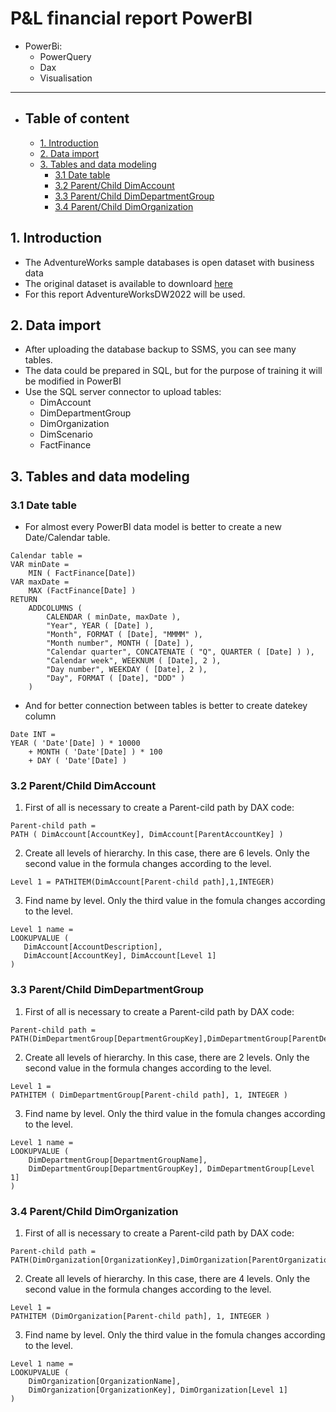 # P&L financial report PowerBI
- PowerBi:
  - PowerQuery
  - Dax
  - Visualisation
---

- ## Table of content
  - [1. Introduction](#1-introduction)
  - [2. Data import](#2-data-import)
  - [3. Tables and data modeling](#3-tables-and-data-modeling)
    - [3.1 Date table](#31-date-table)
    - [3.2 Parent/Child DimAccount](#32-parentchild-dimaccount)
    - [3.3 Parent/Child DimDepartmentGroup](#32-parentchild-dimaccount)
    - [3.4 Parent/Child DimOrganization](#34-parentchild-dimorganization)
## 1. Introduction
- The AdventureWorks sample databases is open dataset with business data
- The original dataset is available to downloard [here](https://learn.microsoft.com/en-us/sql/samples/adventureworks-install-configure?view=sql-server-ver16&tabs=ssms)
- For this report AdventureWorksDW2022 will be used.
## 2. Data import
- After uploading the database backup to SSMS, you can see many tables.
- The data could be prepared in SQL, but for the purpose of training it will be modified in PowerBI
- Use the SQL server connector to upload tables:
  - DimAccount
  - DimDepartmentGroup
  - DimOrganization
  - DimScenario
  - FactFinance
## 3. Tables and data modeling
### 3.1 Date table
- For almost every PowerBI data model is better to create a new Date/Calendar table.
```
Calendar table = 
VAR minDate =
    MIN ( FactFinance[Date])
VAR maxDate =
    MAX (FactFinance[Date] )
RETURN
    ADDCOLUMNS (
        CALENDAR ( minDate, maxDate ),
        "Year", YEAR ( [Date] ),
        "Month", FORMAT ( [Date], "MMMM" ),
        "Month number", MONTH ( [Date] ),
        "Calendar quarter", CONCATENATE ( "Q", QUARTER ( [Date] ) ),
        "Calendar week", WEEKNUM ( [Date], 2 ),
        "Day number", WEEKDAY ( [Date], 2 ),
        "Day", FORMAT ( [Date], "DDD" )
    )
```

- And for better connection between tables is better to create datekey column

```
Date INT = 
YEAR ( 'Date'[Date] ) * 10000
    + MONTH ( 'Date'[Date] ) * 100
    + DAY ( 'Date'[Date] )
```
### 3.2 Parent/Child DimAccount
1. First of all is necessary to create a Parent-cild path by DAX code:
```
Parent-child path =
PATH ( DimAccount[AccountKey], DimAccount[ParentAccountKey] )
```
2. Create all levels of hierarchy. In this case, there are 6 levels. Only the second value in the formula changes according to the level.
```
Level 1 = PATHITEM(DimAccount[Parent-child path],1,INTEGER)
```
3. Find name by level. Only the third value in the fomula changes according to the level.
 ```
Level 1 name =
LOOKUPVALUE (
    DimAccount[AccountDescription],
    DimAccount[AccountKey], DimAccount[Level 1]
)
```
### 3.3 Parent/Child DimDepartmentGroup
1. First of all is necessary to create a Parent-cild path by DAX code:
```
Parent-child path = PATH(DimDepartmentGroup[DepartmentGroupKey],DimDepartmentGroup[ParentDepartmentGroupKey])
```
2. Create all levels of hierarchy. In this case, there are 2 levels. Only the second value in the formula changes according to the level.
```
Level 1 =
PATHITEM ( DimDepartmentGroup[Parent-child path], 1, INTEGER )
```
3. Find name by level. Only the third value in the fomula changes according to the level.
```
Level 1 name =
LOOKUPVALUE (
    DimDepartmentGroup[DepartmentGroupName],
    DimDepartmentGroup[DepartmentGroupKey], DimDepartmentGroup[Level 1]
)
```
### 3.4 Parent/Child DimOrganization
1. First of all is necessary to create a Parent-cild path by DAX code:
```
Parent-child path = PATH(DimOrganization[OrganizationKey],DimOrganization[ParentOrganizationKey])
```
2. Create all levels of hierarchy. In this case, there are 4 levels. Only the second value in the formula changes according to the level.
```
Level 1 =
PATHITEM (DimOrganization[Parent-child path], 1, INTEGER )
```
3. Find name by level. Only the third value in the fomula changes according to the level.
```
Level 1 name = 
LOOKUPVALUE (
    DimOrganization[OrganizationName],
    DimOrganization[OrganizationKey], DimOrganization[Level 1]
)
```
